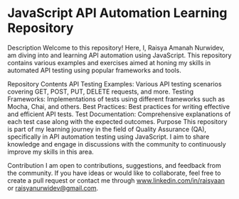 # JavaScript API Automation Learning Repository

Description
Welcome to this repository! Here, I, Raisya Amanah Nurwidev, am diving into and learning API automation using JavaScript. This repository contains various examples and exercises aimed at honing my skills in automated API testing using popular frameworks and tools.

Repository Contents
API Testing Examples: Various API testing scenarios covering GET, POST, PUT, DELETE requests, and more.
Testing Frameworks: Implementations of tests using different frameworks such as Mocha, Chai, and others.
Best Practices: Best practices for writing effective and efficient API tests.
Test Documentation: Comprehensive explanations of each test case along with the expected outcomes.
Purpose
This repository is part of my learning journey in the field of Quality Assurance (QA), specifically in API automation testing using JavaScript. I aim to share knowledge and engage in discussions with the community to continuously improve my skills in this area.

Contribution
I am open to contributions, suggestions, and feedback from the community. If you have ideas or would like to collaborate, feel free to create a pull request or contact me through www.linkedin.com/in/raisyaan or raisyanurwidev@gmail.com.

